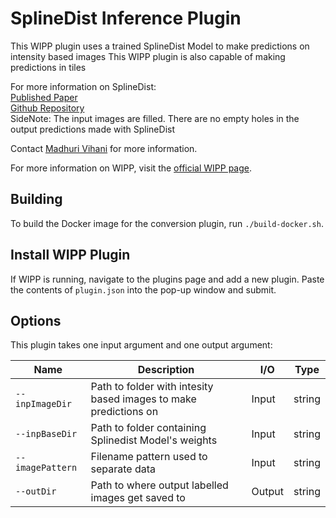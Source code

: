 # SplineDist Inference Plugin

This WIPP plugin uses a trained SplineDist Model to make predictions on intensity based images
This WIPP plugin is also capable of making predictions in tiles

For more information on SplineDist:  
[Published Paper](https://www.biorxiv.org/content/10.1101/2020.10.27.357640v1)  
[Github Repository](https://github.com/uhlmanngroup/splinedist)  
SideNote: The input images are filled.  There are no empty holes in the output predictions made with SplineDist

Contact [Madhuri Vihani](madhuri.vihani@axleinfo.com) for more information.

For more information on WIPP, visit the [official WIPP page](https://isg.nist.gov/deepzoomweb/software/wipp).

## Building

To build the Docker image for the conversion plugin, run
`./build-docker.sh`.

## Install WIPP Plugin

If WIPP is running, navigate to the plugins page and add a new plugin. Paste the contents of `plugin.json` into the pop-up window and submit.

## Options

This plugin takes one input argument and one output argument:

| Name             | Description                                                      | I/O    | Type   |
|------------------|------------------------------------------------------------------|--------|--------|
| `--inpImageDir`  | Path to folder with intesity based images to make predictions on | Input  | string |
| `--inpBaseDir`   | Path to folder containing Splinedist Model's weights             | Input  | string |
| `--imagePattern` | Filename pattern used to separate data                           | Input  | string |
| `--outDir`       | Path to where output labelled images get saved to                | Output | string |
